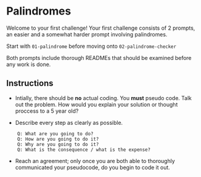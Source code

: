 # Palindromes

Welcome to your first challenge! Your first challenge consists of 2 prompts, an easier and a somewhat harder prompt involving palindromes.

Start with `01-palindrome` before moving onto `02-palindrome-checker` 

Both prompts include thorough READMEs that should be examined before any work is done.

## Instructions

* Intially, there should be **no** actual coding. You **must** pseudo code. Talk out the problem. How would you explain your solution or thought proccess to a 5 year old?

* Describe every step as clearly as possible. 

```
	Q: What are you going to do? 
	Q: How are you going to do it? 
	Q: Why are you going to do it? 
	Q: What is the consequence / what is the expense? 
```
* Reach an agreement; only once you are both able to thoroughly communicated your pseudocode, do you begin to code it out. 
